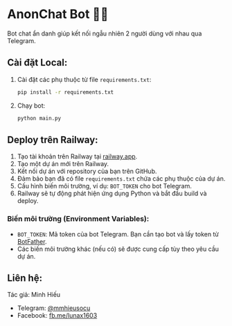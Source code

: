 # AnonChat Bot 🤖💬

Bot chat ẩn danh giúp kết nối ngẫu nhiên 2 người dùng với nhau qua Telegram.

## Cài đặt Local:

1. Cài đặt các phụ thuộc từ file `requirements.txt`:
    ```bash
    pip install -r requirements.txt
    ```

2. Chạy bot:
    ```bash
    python main.py
    ```

## Deploy trên Railway:

1. Tạo tài khoản trên Railway tại [railway.app](https://railway.app/).
2. Tạo một dự án mới trên Railway.
3. Kết nối dự án với repository của bạn trên GitHub.
4. Đảm bảo bạn đã có file `requirements.txt` chứa các phụ thuộc của dự án.
5. Cấu hình biến môi trường, ví dụ: `BOT_TOKEN` cho bot Telegram.
6. Railway sẽ tự động phát hiện ứng dụng Python và bắt đầu build và deploy.


### Biến môi trường (Environment Variables):

- `BOT_TOKEN`: Mã token của bot Telegram. Bạn cần tạo bot và lấy token từ [BotFather](https://core.telegram.org/bots#botfather).
- Các biến môi trường khác (nếu có) sẽ được cung cấp tùy theo yêu cầu dự án.

## Liên hệ:
Tác giả: Minh Hiếu  
- Telegram: [@mmhieusocu](https://t.me/mmhieusocute)  
- Facebook: [fb.me/lunax1603](https://fb.me/lunax1603)
